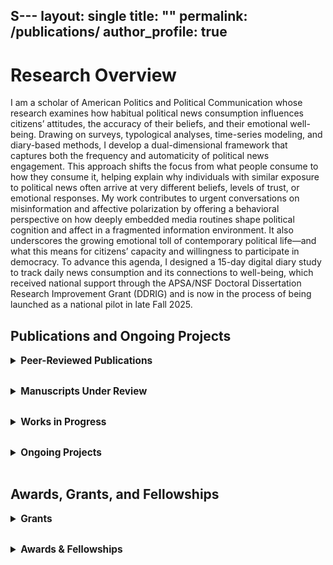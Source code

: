 S---
layout: single
title: ""
permalink: /publications/
author_profile: true
---

# Research Overview

I am a scholar of American Politics and Political Communication whose research examines how habitual political news consumption influences citizens’ attitudes, the accuracy of their beliefs, and their emotional well-being. Drawing on surveys, typological analyses, time-series modeling, and diary-based methods, I develop a dual-dimensional framework that captures both the frequency and automaticity of political news engagement. This approach shifts the focus from what people consume to how they consume it, helping explain why individuals with similar exposure to political news often arrive at very different beliefs, levels of trust, or emotional responses. My work contributes to urgent conversations on misinformation and affective polarization by offering a behavioral perspective on how deeply embedded media routines shape political cognition and affect in a fragmented information environment. It also underscores the growing emotional toll of contemporary political life—and what this means for citizens’ capacity and willingness to participate in democracy. To advance this agenda, I designed a 15-day digital diary study to track daily news consumption and its connections to well-being, which received national support through the APSA/NSF Doctoral Dissertation Research Improvement Grant (DDRIG) and is now in the process of being launched as a national pilot in late Fall 2025.

<style>
  details ul {
    margin-top: 10px;
    padding-left: 20px;
  }
  details li {
    margin-bottom: 8px;
    line-height: 1.6;
  }
  details p {
    margin-bottom: 12px;
    line-height: 1.6;
  }
  details summary {
    font-size: 1.1em;
    cursor: pointer;
    margin-top: 15px;
    margin-bottom: 15px;
  }
</style>

## Publications and Ongoing Projects

<details>
  <summary><strong>Peer-Reviewed Publications</strong></summary>
  <ul>
    <li><strong>Binici, Simal</strong>, Choi, J., Mitchell, S.M., and Pizzi, E. (2025). “A Text Analysis of News Media Framing of Government Response to the 2023 Türkiye–Syria Earthquake.” <em>Journal of Contingencies and Crisis Management.</em> <a href="https://doi.org/10.1111/1468-5973.70023">https://doi.org/10.1111/1468-5973.70023</a></li>
  </ul>
</details>

<details>
  <summary><strong>Manuscripts Under Review</strong></summary>
  <ul>
    <li><strong>Gerot, Simal.</strong> “How We Watch and What We Align With: A Dual Measure of Political News Habits.”</li>
    <li><strong>Gerot, Simal.</strong> “Everyday News Habits and Civic Competence: A Typological Approach.”</li>
    <li><strong>Gerot, Simal.</strong> “Habit, Identity, and Cognitive Vulnerability: Alignment Profiles and Susceptibility to Distorted Political Beliefs.”</li>
    <li><strong>Gerot, Simal</strong>, Caroline Tolbert, and Melissa Tully. “Filtering the Influence of Social Media: Increased (Decreased) Political Knowledge for Social Groups in the U.S.”</li>
    <li><strong>Gerot, Simal</strong> and Caroline Tolbert. “Evaluating the Online Processing Model Using the Washington Post’s Fact-Checking Database of Trump’s Misleading Claims.”</li>
    <li><strong>Gerot, Simal.</strong> “News, on Repeat: Examining the Relationship Between Habitual Media Use and Affective Polarization.”</li>
  </ul>
</details>

<details>
  <summary><strong>Works in Progress</strong></summary>
  <ul>
    <li><strong>Gerot, Simal.</strong> “When the News Becomes Habit: The Emotional Toll of Political News.”</li>
    <li><strong>Gerot, Simal.</strong> “Keeping Up with News: The Impact of News Valence and Media Habits on Mental Health.”</li>
    <li><strong>Gerot, Simal</strong> and Julianna Pacheco. “Battling the Pandemic: Governors as Heads of State and COVID-19 Rhetoric – A Text Analysis Approach.”</li>
    <li><strong>Gerot, Simal.</strong> “American Society Revisited: A Bayesian Belief Network Approach to Egalitarianism, Moral Traditionalism, and Ideology in a Hyperpolarized Era.”</li>
    <li><strong>Gerot, Simal.</strong> “A New Menu of Choice? Social Media as a Regime-Serving Apparatus in Competitive Authoritarian Regimes.”</li>
  </ul>
</details>

<details>
  <summary><strong>Ongoing Projects</strong></summary>
  <p style="margin-top: 15px;"><em>News Habits and Emotional Well-Being: Investigating Political News Consumption and Mental Health.</em></p>
  <p style="margin-top: 10px;">A 15-day digital diary study exploring how habitual political news consumption impacts stress, anxiety, and emotional well-being. This project is supported by multiple research grants and is currently in progress.</p>
</details>

## Awards, Grants, and Fellowships

<details>
  <summary><strong>Grants</strong></summary>
  <ul>
    <li><strong>External:</strong> American Political Science Association/NSF, Doctoral Dissertation Research Improvement Grant. “News Habits and Emotional Well-Being: Investigating Political News Consumption and Mental Health.” PI: Simal Gerot (Nominal PI: Julianna Pacheco), 2025–2026. $14,749.</li>
    <li><strong>External:</strong> American Political Science Association, Conference Travel Grant, 2025. $1,000.</li>
    <li><strong>Internal:</strong> Graduate & Professional Student Government Research Grant, University of Iowa, 2025. $950.</li>
    <li><strong>Internal:</strong> Departmental Research Grant, University of Iowa, 2025. $1,000.</li>
    <li><strong>Internal:</strong> Departmental Conference Travel Grants, University of Iowa, 2020–2025.</li>
  </ul>
</details>

<details>
  <summary><strong>Awards & Fellowships</strong></summary>
  <ul>
    <li>Outstanding Teaching Assistant Award, Council on Teaching, University of Iowa, 2025</li>
    <li>CLAS Dissertation Writing Fellowship, University of Iowa, 2025</li>
    <li>Post-Comprehensive Research Fellowship, Graduate College, University of Iowa, 2025</li>
    <li>Lowenberg and Mans Scholarship, University of Iowa, 2024</li>
  </ul>
</details>
